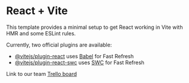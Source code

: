 # React + Vite

This template provides a minimal setup to get React working in Vite with HMR and some ESLint rules.

Currently, two official plugins are available:

- [@vitejs/plugin-react](https://github.com/vitejs/vite-plugin-react/blob/main/packages/plugin-react/README.md) uses [Babel](https://babeljs.io/) for Fast Refresh
- [@vitejs/plugin-react-swc](https://github.com/vitejs/vite-plugin-react-swc) uses [SWC](https://swc.rs/) for Fast Refresh

Link to our team [Trello board](https://trello.com/invite/b/66cf401748608994d61f4266/ATTIc2ecbadda1dcad7384f7e99c76f295f51BAAFE6F/testing-trello-kanban-homework3)
